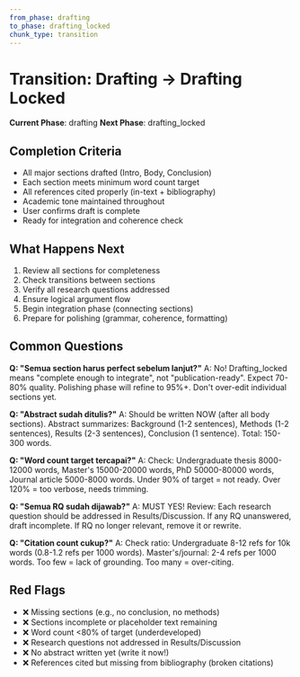 ```yaml
---
from_phase: drafting
to_phase: drafting_locked
chunk_type: transition
---
```


# Transition: Drafting → Drafting Locked

**Current Phase**: drafting
**Next Phase**: drafting_locked

## Completion Criteria

- All major sections drafted (Intro, Body, Conclusion)
- Each section meets minimum word count target
- All references cited properly (in-text + bibliography)
- Academic tone maintained throughout
- User confirms draft is complete
- Ready for integration and coherence check

## What Happens Next

1. Review all sections for completeness
2. Check transitions between sections
3. Verify all research questions addressed
4. Ensure logical argument flow
5. Begin integration phase (connecting sections)
6. Prepare for polishing (grammar, coherence, formatting)

## Common Questions

**Q: "Semua section harus perfect sebelum lanjut?"**
A: No! Drafting_locked means "complete enough to integrate", not "publication-ready". Expect 70-80% quality. Polishing phase will refine to 95%+. Don't over-edit individual sections yet.

**Q: "Abstract sudah ditulis?"**
A: Should be written NOW (after all body sections). Abstract summarizes: Background (1-2 sentences), Methods (1-2 sentences), Results (2-3 sentences), Conclusion (1 sentence). Total: 150-300 words.

**Q: "Word count target tercapai?"**
A: Check: Undergraduate thesis 8000-12000 words, Master's 15000-20000 words, PhD 50000-80000 words, Journal article 5000-8000 words. Under 90% of target = not ready. Over 120% = too verbose, needs trimming.

**Q: "Semua RQ sudah dijawab?"**
A: MUST YES! Review: Each research question should be addressed in Results/Discussion. If any RQ unanswered, draft incomplete. If RQ no longer relevant, remove it or rewrite.

**Q: "Citation count cukup?"**
A: Check ratio: Undergraduate 8-12 refs for 10k words (0.8-1.2 refs per 1000 words). Master's/journal: 2-4 refs per 1000 words. Too few = lack of grounding. Too many = over-citing.

## Red Flags

- ❌ Missing sections (e.g., no conclusion, no methods)
- ❌ Sections incomplete or placeholder text remaining
- ❌ Word count <80% of target (underdeveloped)
- ❌ Research questions not addressed in Results/Discussion
- ❌ No abstract written yet (write it now!)
- ❌ References cited but missing from bibliography (broken citations)
